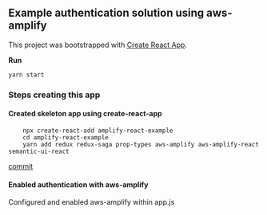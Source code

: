 ## Example authentication solution using aws-amplify

This project was bootstrapped with [Create React App](https://github.com/facebookincubator/create-react-app).

**Run** 
```
yarn start
```


### Steps creating this app

#### Created skeleton app using create-react-app
```
    npx create-react-add amplify-react-example 
    cd amplify-react-example 
    yarn add redux redux-saga prop-types aws-amplify aws-amplify-react semantic-ui-react
```
[commit](https://github.com/spjenk/amplify-react-example/commit/6f3a3d7b1a8b2d09bc5c0a198c5022f90a4ae362)



#### Enabled authentication with aws-amplify 
Configured and enabled aws-amplify within app.js  




